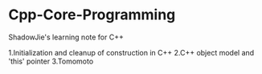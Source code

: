 # Cpp-Core-Programming
ShadowJie's learning note for C++

1.Initialization and cleanup of construction in C++
2.C++ object model and 'this' pointer
3.Tomomoto
